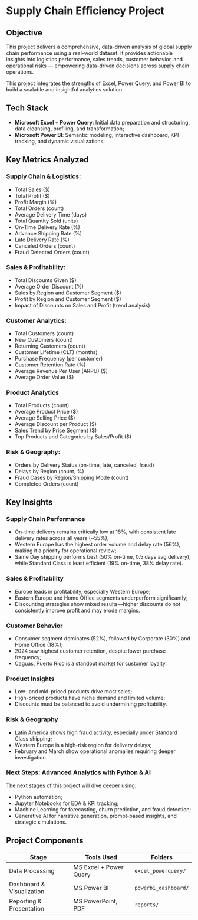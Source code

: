 # Supply Chain Efficiency Project

## Objective

This project delivers a comprehensive, data-driven analysis of global supply chain performance using a real-world dataset. It provides actionable insights into logistics performance, sales trends, customer behavior, and operational risks — empowering data-driven decisions across supply chain operations. 

This project integrates the strengths of Excel, Power Query, and Power BI to build a scalable and insightful analytics solution.

## Tech Stack

- **Microsoft Excel + Power Query**: Initial data preparation and structuring, data cleansing, profiling, and transformation;
- **Microsoft Power BI**: Semantic modeling, interactive dashboard, KPI tracking, and dynamic visualizations.

## Key Metrics Analyzed

### Supply Chain & Logistics:
- Total Sales ($)
- Total Profit ($)
- Profit Margin (%)
- Total Orders (count)
- Average Delivery Time (days)
- Total Quantity Sold (units)
- On-Time Delivery Rate (%)
- Advance Shipping Rate (%)
- Late Delivery Rate (%)
- Canceled Orders (count)
- Fraud Detected Orders (count)

### Sales & Profitability:
- Total Discounts Given ($)
- Average Order Discount (%)
- Sales by Region and Customer Segment ($)
- Profit by Region and Customer Segment ($)
- Impact of Discounts on Sales and Profit (trend analysis)

### Customer Analytics:
- Total Customers (count)
- New Customers (count)
- Returning Customers (count)
- Customer Lifetime (CLT) (months)
- Purchase Frequency (per customer)
- Customer Retention Rate (%)
- Average Revenue Per User (ARPU) ($)
- Average Order Value ($)

### Product Analytics
- Total Products (count)
- Average Product Price ($)
- Average Selling Price ($)
- Average Discount per Product ($)
- Sales Trend by Price Segment ($)
- Top Products and Categories by Sales/Profit ($)

### Risk & Geography:
- Orders by Delivery Status (on-time, late, canceled, fraud)
- Delays by Region (count, %)
- Fraud Cases by Region/Shipping Mode (count)
- Completed Orders (count)

## Key Insights

### Supply Chain Performance
- On-time delivery remains critically low at 18%, with consistent late delivery rates across all years (~55%);
- Western Europe has the highest order volume and delay rate (56%), making it a priority for operational review;
- Same Day shipping performs best (50% on-time, 0.5 days avg delivery), while Standard Class is least efficient (19% on-time, 38% delay rate).

### Sales & Profitability
- Europe leads in profitability, especially Western Europe;
- Eastern Europe and Home Office segments underperform significantly;
- Discounting strategies show mixed results—higher discounts do not consistently improve profit and may erode margins.

### Customer Behavior
- Consumer segment dominates (52%), followed by Corporate (30%) and Home Office (18%);
- 2024 saw highest customer retention, despite lower purchase frequency;
- Caguas, Puerto Rico is a standout market for customer loyalty.

### Product Insights
- Low- and mid-priced products drive most sales;
- High-priced products have niche demand and limited volume;
- Discounts must be balanced to avoid undermining profitability.

### Risk & Geography
- Latin America shows high fraud activity, especially under Standard Class shipping;
- Western Europe is a high-risk region for delivery delays;
- February and March show operational anomalies requiring deeper investigation.

### Next Steps: Advanced Analytics with Python & AI

The next stages of this project will dive deeper using:

- Python automation;
- Jupyter Notebooks for EDA & KPI tracking;
- Machine Learning for forecasting, churn prediction, and fraud detection;
- Generative AI for narrative generation, prompt-based insights, and strategic simulations.

## Project Components

| Stage                  | Tools Used                        | Folders                                |
|------------------------|-----------------------------------|----------------------------------------|
| Data Processing        | MS Excel + Power Query               | `excel_powerquery/`                    |
| Dashboard & Visualization | MS Power BI                          | `powerbi_dashboard/`                   |
| Reporting & Presentation | MS PowerPoint, PDF                 | `reports/`                             |

<!--
## Objective

Analyze supply chain performance using a real-world dataset. The project integrates Excel, Power Query, Power BI, Python automation, machine learning, and generative AI to deliver a complete analytics solution with actionable insights.

## Tech Stack

- **Microsoft Excel + Power Query**: Data cleansing, transformation;  
- **Microsoft Power BI**: Interactive dashboards and KPI tracking;  
- **Python (pandas, matplotlib, scikit-learn)**: Data automation, analysis, machine learning;  
- **Jupyter Notebooks**: Exploratory Data Analysis (EDA), visualizations;  
- **Microsoft Copilot(Power BI), OpenAI API (LLM)**: Automated insight generation and reporting;  
- **GitHub Codespaces**: Cloud-based project development and collaboration.

## Project Components

| Stage                  | Tools Used                        | Folders                                |
|------------------------|-----------------------------------|----------------------------------------|
| Data Processing        | MS Excel + Power Query               | `excel_powerquery/`                    |
| Visualization          | MS Power BI                          | `powerbi_dashboard/`                   |
| Automation             | Python (pandas, openpyxl)         | `automation/`                          |
| EDA & KPIs             | Jupyter Notebooks                 | `notebooks/`                           |
| Machine Learning       | scikit-learn, XGBoost, Prophet    | `ml/`                                  |
| Generative AI          | OpenAI API, prompt engineering    | `gen_ai/`                              |
| Reporting & Presentation | Canva, MS PowerPoint  | `reports/`                             |


## Key Metrics Analyzed

- Average Delivery Time;  
- Late Delivery Risk;  
- Profit Margin by Product Category;  
- Regional & Warehouse Performance;  
- Customer Segments and Patterns;  
- Order Volume Trends and Forecasting.

## Key Insights

- Late deliveries are mostly linked to Standard Class shipping from one specific warehouse;  
- Some product categories are consistently unprofitable and require margin optimization;  
- Significant seasonality observed in Q4 — requires demand planning;  
- Customers cluster into three behavioral segments: high-value, recurring, and price-sensitive.

## Machine Learning Modules

| Module | Purpose | Model Used |
|--------|---------|-------------|
| `LateDeliveryPrediction` | Predict delivery delay probability | Logistic Regression, XGBoost |
| `CustomerSegmentation` | Cluster customers by RFM behavior | K-Means |
| `DemandForecasting` | Forecast future order volumes | Prophet Time Series Model |

## Generative AI Features

| Feature | Description |
|--------|-------------|
| **AI Insight Generator** | Uses an LLM to automatically describe data trends and chart findings |
| **Executive Summary Builder** | Creates a natural language report from project metrics |
| **LinkedIn Post Generator** | Composes a professional LinkedIn summary of the project |
| **Chat-based Analyst (optional)** | Prototype chatbot that answers questions based on uploaded data (using LangChain/OpenAI) |

## Files Included

| Folder               | Contents                                      |
|----------------------|-----------------------------------------------|
| `data/`              | Raw and cleaned datasets                      |
| `excel_powerquery/`  | Power Query workbook                          |
| `powerbi_dashboard/` | Interactive dashboard file (.pbix)            |
| `notebooks/`         | Data analysis and visualization notebooks     |
| `automation/`        | Python scripts for ETL and dashboard refresh  |
| `ml/`                | Machine learning models and predictions       |
| `gen_ai/`            | Insight generation scripts and prompts        |
| `reports/`           | Final report, slides, screenshots             |
| `visualizations/`    | Saved figures for documentation and posting   |

## Setup Instructions

1. Clone the repository
2. Install dependencies:
```bash
pip install -r requirements.txt
-->
